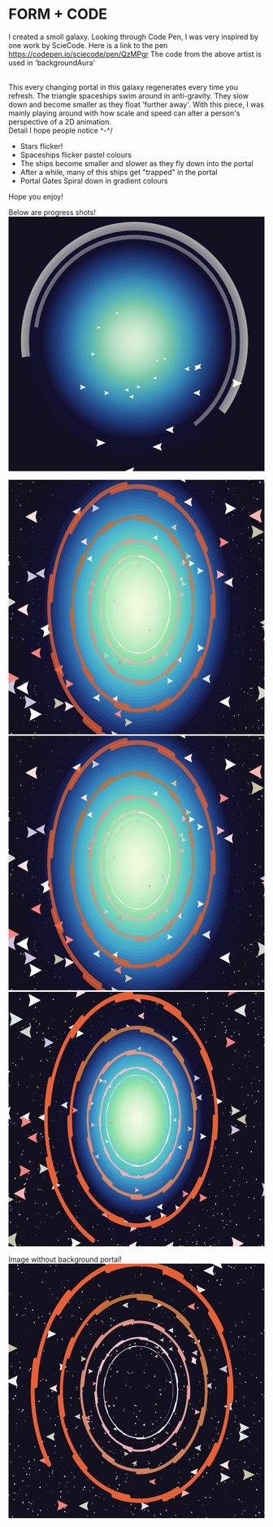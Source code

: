 # FORM + CODE

I created a smoll galaxy. Looking through Code Pen, I was very inspired by one work
by ScieCode. Here is a link to the pen https://codepen.io/sciecode/pen/QzMPgr
The code from the above artist is used in 'backgroundAura'

<br/>
This every changing portal in this galaxy regenerates every time you refresh. 
The triangle spaceships swim around in anti-gravity. 
They slow down and become smaller as they float 'further away'. With this piece, 
I was mainly playing around with how scale and speed can alter a person's perspective of a 2D animation. 


<br/>
Detail I hope people notice ^-^/
<ul>
  <li>Stars flicker!</li>
  <li>Spaceships flicker pastel colours</li>
  <li>The ships become smaller and slower as they fly down into the portal</li>
  <li>After a while, many of this ships get "trapped" in the portal
  <li>Portal Gates Spiral down in gradient colours</li>
</ul>

Hope you enjoy!


Below are progress shots!
<br/>
<img src="first.png" alt="first" height=500>

<img src="second.png" alt="second" height=500>

<img src="second.png" alt="second" height=500>
<img src="smallerPortal.png" alt="Smaller Portal" height=500>

Image without background portal!
<img src="third.png" alt="Without Portal" height=500>


